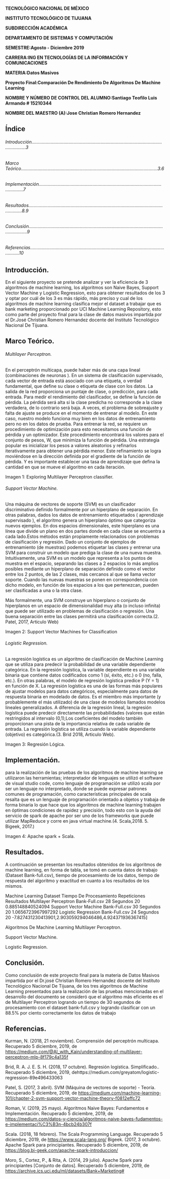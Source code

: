 **TECNOLÓGICO​ ​NACIONAL​ ​DE​ ​MÉXICO**

**INSTITUTO TECNOLÓGICO DE TIJUANA**

**SUBDIRECCIÓN ACADÉMICA**

**DEPARTAMENTO DE SISTEMAS Y COMPUTACIÓN**

**SEMESTRE:Agosto - Diciembre 2019**

**CARRERA:ING EN TECNOLOGÍAS DE LA INFORMACIÓN Y COMUNICACIONES**

**MATERIA:Datos Masivos**

**Proyecto Final:Comparación De Rendimiento De Algoritmos De Machine Learning**

**NOMBRE Y NÚMERO DE CONTROL DEL ALUMNO:Santiago Teofilo Luis Armando # 15210344**

**NOMBRE DEL MAESTRO (A):Jose Christian Romero Hernandez**

## Índice
###### Introducción……………………………………………………………………………………………………….3
###### Marco Teórico……………………………………………………………………………………………..3.6
###### Implementación………………………………………………………………………………………………..7
###### Resultados……………………………………………………………………………………………………….8.9
###### Conclusión…………………………………………………………………………………………………………..9
###### Referencias……………………………………………………………………………………………………..10
 
 
 
 

## Introducción.
En el siguiente proyecto se pretende analizar y ver la eficiencia de 3 algoritmos de machine learning, los algoritmos son Naive Bayes, Support Vector Machine y Logistic Regression, esto para obtener resultados de los 3 y optar por cuál de los 3 es más rápido, más preciso y cual de los algoritmos de machine learning clasifica mejor el dataset a trabajar que es bank marketing proporcionado por UCI Machine Learning Repository, esto como parte del proyecto final para la clase de datos masivos impartida por el Dr.José Christian Romero Hernandez docente del Instituto Tecnológico Nacional De Tijuana.
 
## Marco Teórico.
###### Multilayer Perceptron.
En el perceptrón multicapa, puede haber más de una capa lineal (combinaciones de neuronas ).
En un sistema de clasificación supervisado, cada vector de entrada está asociado con una etiqueta, o verdad fundamental, que define su clase o etiqueta de clase con los datos. La salida de la red proporciona un puntaje de clase, o predicción, para cada entrada. Para medir el rendimiento del clasificador, se define la función de pérdida. La pérdida será alta si la clase predicha no corresponde a la clase verdadera, de lo contrario será baja. A veces, el problema de sobreajuste y falta de ajuste se produce en el momento de entrenar al modelo. En este caso, nuestro modelo funciona muy bien en los datos de entrenamiento pero no en los datos de prueba. Para entrenar la red, se requiere un procedimiento de optimización para esto necesitamos una función de pérdida y un optimizador. Este procedimiento encontrará los valores para el conjunto de pesos, W, que minimiza la función de pérdida.
Una estrategia popular es inicializar los pesos a valores aleatorios y refinarlos iterativamente para obtener una pérdida menor. Este refinamiento se logra moviéndose en la dirección definida por el gradiente de la función de pérdida. Y es importante establecer una tasa de aprendizaje que defina la cantidad en que se mueve el algoritmo en cada iteración.

Imagen 1: Exploring Multilayer Perceptron classifier.
 
###### Support Vector Machine.
Una máquina de vectores de soporte (SVM) es un clasificador discriminativo definido formalmente por un hiperplano de separación. En otras palabras, dados los datos de entrenamiento etiquetados ( aprendizaje supervisado ), el algoritmo genera un hiperplano óptimo que categoriza nuevos ejemplos. En dos espacios dimensionales, este hiperplano es una línea que divide un plano en dos partes donde en cada clase se encuentra a cada lado.Estos métodos están propiamente relacionados con problemas de clasificación y regresión. Dado un conjunto de ejemplos de entrenamiento (de muestras) podemos etiquetar las clases y entrenar una SVM para construir un modelo que prediga la clase de una nueva muestra. Intuitivamente, una SVM es un modelo que representa a los puntos de muestra en el espacio, separando las clases a 2 espacios lo más amplios posibles mediante un hiperplano de separación definido como el vector entre los 2 puntos, de las 2 clases, más cercanos al que se llama vector soporte. Cuando las nuevas muestras se ponen en correspondencia con dicho modelo, en función de los espacios a los que pertenezcan, pueden ser clasificadas a una o la otra clase.
 
Más formalmente, una SVM construye un hiperplano o conjunto de hiperplanos en un espacio de dimensionalidad muy alta (o incluso infinita) que puede ser utilizado en problemas de clasificación o regresión. Una buena separación entre las clases permitirá una clasificación correcta.(2. Patel, 2017, Articulo Web)

Imagen 2: Support Vector Machines for Classification
 
###### Logistic Regression.
La regresión logística es un algoritmo de clasificación de Machine Learning que se utiliza para predecir la probabilidad de una variable dependiente categórica. En la regresión logística, la variable dependiente es una variable binaria que contiene datos codificados como 1 (sí, éxito, etc.) o 0 (no, falla, etc.). En otras palabras, el modelo de regresión logística predice P (Y = 1) en función de X.
La regresión logística es una de las formas más populares de ajustar modelos para datos categóricos, especialmente para datos de respuesta binaria en modelado de datos. Es el miembro más importante (y probablemente el más utilizado) de una clase de modelos llamados modelos lineales generalizados. A diferencia de la regresión lineal, la regresión logística puede predecir directamente las probabilidades (valores que están restringidos al intervalo (0,1);Los coeficientes del modelo también proporcionan una pista de la importancia relativa de cada variable de entrada.
La regresión logística se utiliza cuando la variable dependiente (objetivo) es categórica.(3. Brid 2018, Articulo Web).

Imagen 3: Regresión Lógica.

##  Implementación.
para la realización de las pruebas de los algoritmos de machine learning se utilizaron las herramientas; interpretador de lenguajes se utilizó el software de visual studio code, como lenguaje de programación se utilizó scala por ser un lenguaje no interpretado, donde se puede expresar patrones comunes de programación, como características principales de scala resalta que es un lenguaje de programación orientado a objetos y trabaja de forma binaria lo que hace que los algoritmos de machine learning trabajen en óptimas condiciones de rapidez y precisión, todo esto con la ayuda del servicio de spark de apache por ser uno de los frameworks que puede utilizar MapReduce y corre en java virtual machine.(4. Scala,2018. 5. Bigeek, 2017.)
 

Imagen 4: Apache spark + Scala.
 
## Resultados.
A continuación se presentan los resultados obtenidos de los algoritmos de machine learning, en forma de tabla, se tomó en cuenta datos de trabajo (Dataset Bank-full.csv), tiempo de procesamiento de los datos, tiempo de respuesta del algoritmo y exactitud en cuanto a los resultados de los mismos.
 
Machine Learning 
Dataset
Tiempo De Procesamiento
Repeticiones
Resultados
Multilayer Perceptron
Bank-Full.csv
28 Segundos
20 
0.885148840524094
Support Vector Machine
Bank-Full.csv
30 Segundos
20 
1.0656723967997292
Logistic Regression
Bank-Full.csv
24 Segundos
20 
-7.827431230413901,2.903059294046486,4.924371936367415]
 
Algoritmos De Machine Learning
Multilayer Perceptron.

Support Vector Machine.

Logistic Regression.

## Conclusión.
Como conclusión de este proyecto final para la materia de Datos Masivos impartida por el Dr.josé Christian Romero Hernandez docente del Instituto Tecnológico Nacional De Tijuana, de los tres algoritmos de Machine Learning presentados para la realización de las pruebas mencionadas en el desarrollo del documento se consideró que el algoritmo más eficiente es el de Multilayer Perceptron logrando un tiempo de 30 segundos de procesamiento con el dataset bank-full.csv y logrando clasificar con un 88.5% por ciento correctamente los datos de trabajo
 
## Referencias.
Kurman, N. (2018, 21 noviembre). Comprensión del perceptrón multicapa. Recuperado 5 diciembre, 2019, de https://medium.com/@AI_with_Kain/understanding-of-multilayer-perceptron-mlp-8f179c4a135f

Brid, R. A. J. E. S. H. (2018, 17 octubre). Regresión logística. Simplificado.. Recuperado 5 diciembre, 2019, dehttps://medium.com/greyatom/logistic-regression-89e496433063

Patel, S. (2017, 3 abril). SVM (Máquina de vectores de soporte) - Teoría. Recuperado 5 diciembre, 2019, de https://medium.com/machine-learning-101/chapter-2-svm-support-vector-machine-theory-f0812effc72

Roman, V. (2019, 25 mayo). Algoritmos Naive Bayes: Fundamentos e Implementación. Recuperado 5 diciembre, 2019, de https://medium.com/datos-y-ciencia/algoritmos-naive-bayes-fudamentos-e-implementaci%C3%B3n-4bcb24b307f

Scala. (2018, 18 febrero). The Scala Programming Language. Recuperado 5 diciembre, 2019, de https://www.scala-lang.org/
Bigeek. (2017, 3 octubre). Apache Spark para principiantes. Recuperado 5 diciembre, 2019, de https://blog.bi-geek.com/apache-spark-introduccion/

Moro, S., Cortez, P., & Rita, A. (2014, 29 julio). Apache Spark para principiantes [Conjunto de datos]. Recuperado 5 diciembre, 2019, de https://archive.ics.uci.edu/ml/datasets/Bank+Marketing#
 
